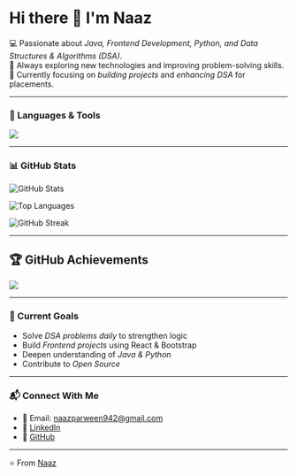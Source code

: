 # Hi there 👋 I'm Naaz  

💻 Passionate about *Java, Frontend Development, Python, and Data Structures & Algorithms (DSA)*.  
🚀 Always exploring new technologies and improving problem-solving skills.  
🌱 Currently focusing on *building projects* and *enhancing DSA* for placements.  

---

### 🚀 Languages & Tools
<p>
  <img src="https://skillicons.dev/icons?i=java,python,html,css,js,,git,github" />
</p>

---

### 📊 GitHub Stats
![GitHub Stats](https://github-readme-stats.vercel.app/api?username=naaz297&show_icons=true&theme=tokyonight)

![Top Languages](https://github-readme-stats.vercel.app/api/top-langs/?username=naaz297&layout=compact&theme=tokyonight)

![GitHub Streak](https://github-readme-streak-stats.herokuapp.com/?user=naaz297&theme=tokyonight)

---

## 🏆 GitHub Achievements

![](https://github-profile-trophy.vercel.app/?username=naaz297&theme=radical&no-frame=false&no-bg=true&margin-w=4)

---

### 🌱 Current Goals
- Solve *DSA problems daily* to strengthen logic  
- Build *Frontend projects* using React & Bootstrap  
- Deepen understanding of *Java & Python*  
- Contribute to *Open Source*  

---

### 📬 Connect With Me
- 📧 Email: naazparween942@gmail.com  
- 💼 [LinkedIn](https://www.linkedin.com/in/naaz-parween-633478319)  
- 🐙 [GitHub](https://github.com/naaz297)  

---

⭐ From [Naaz](https://github.com/naaz297)
